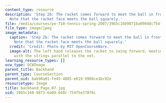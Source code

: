 ```yaml
---
content_type: resource
description: 'Step 2b: The racket comes forward to meet the ball in front of the player.
  Note that the racket face meets the ball squarely.'
file: /media/courses/pe-710-tennis-spring-2007/39b5c16898716a09048c754f5e378f6c_backhand_Page_07.jpg
file_type: image/jpeg
image_metadata:
  caption: 'Step 2b: The racket comes forward to meet the ball in front of the player.
    Note that the racket face meets the ball squarely.'
  credit: 'Credit: Photo by MIT OpenCourseWare.'
  image-alt: The left hand releases the racket to swing forward, meeting the ball
    with the strings parallel to the net.
learning_resource_types: []
ocw_type: OCWImage
parent_title: Backhand
parent_type: CourseSection
parent_uid: bab96a01-fe45-4885-e619-9988ce1bc92e
resourcetype: Image
title: backhand_Page_07.jpg
uid: 39b5c168-9871-6a09-048c-754f5e378f6c
---
```


